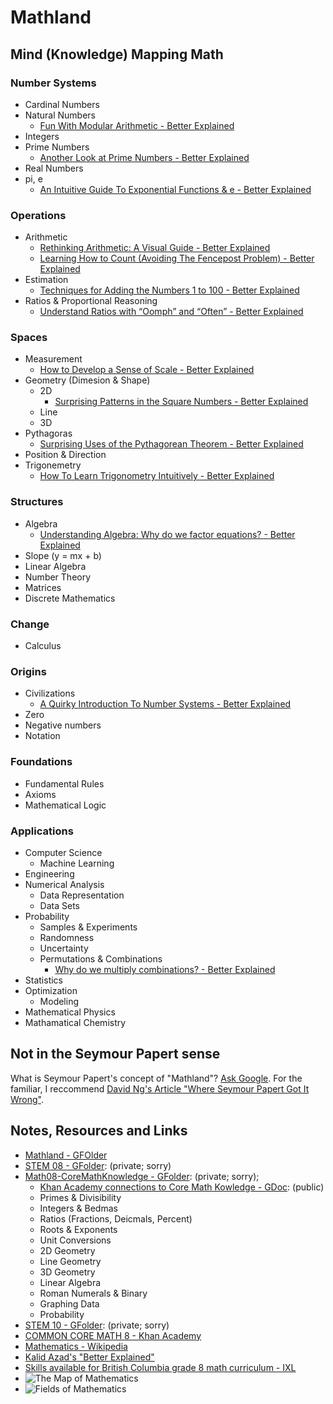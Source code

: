 # Mathland

## Mind (Knowledge) Mapping Math
### Number Systems
- Cardinal Numbers
- Natural Numbers
  - [Fun With Modular Arithmetic - Better Explained](https://betterexplained.com/articles/fun-with-modular-arithmetic/)
- Integers
- Prime Numbers
  - [Another Look at Prime Numbers - Better Explained](https://betterexplained.com/articles/another-look-at-prime-numbers/)
- Real Numbers
- pi, e
  - [An Intuitive Guide To Exponential Functions & e - Better Explained](https://betterexplained.com/articles/an-intuitive-guide-to-exponential-functions-e/)
### Operations
- Arithmetic
  - [Rethinking Arithmetic: A Visual Guide - Better Explained](https://betterexplained.com/articles/rethinking-arithmetic-a-visual-guide/)
  - [Learning How to Count \(Avoiding The Fencepost Problem\) - Better Explained](https://betterexplained.com/articles/learning-how-to-count-avoiding-the-fencepost-problem/)
- Estimation
  - [Techniques for Adding the Numbers 1 to 100 - Better Explained](https://betterexplained.com/articles/techniques-for-adding-the-numbers-1-to-100/)
- Ratios & Proportional Reasoning
  - [Understand Ratios with “Oomph” and “Often” - Better Explained](https://betterexplained.com/articles/ratio-oomph/)
### Spaces
- Measurement
  - [How to Develop a Sense of Scale - Better Explained](https://betterexplained.com/articles/how-to-develop-a-sense-of-scale/)
- Geometry (Dimesion & Shape)
  - 2D
    - [Surprising Patterns in the Square Numbers - Better Explained](https://betterexplained.com/articles/surprising-patterns-in-the-square-numbers-1-4-9-16/)
  - Line
  - 3D
- Pythagoras
  - [Surprising Uses of the Pythagorean Theorem - Better Explained](https://betterexplained.com/articles/surprising-uses-of-the-pythagorean-theorem/)
- Position & Direction
- Trigonemetry
  - [How To Learn Trigonometry Intuitively - Better Explained](https://betterexplained.com/articles/intuitive-trigonometry/)
### Structures
- Algebra
  - [Understanding Algebra: Why do we factor equations? - Better Explained](https://betterexplained.com/articles/understanding-algebra-why-do-we-factor-equations/)
- Slope (y = mx + b)
- Linear Algebra
- Number Theory
- Matrices
- Discrete Mathematics
### Change
- Calculus
### Origins
- Civilizations
  - [A Quirky Introduction To Number Systems - Better Explained](https://betterexplained.com/articles/a-quirky-introduction-to-number-systems/)
- Zero
- Negative numbers
- Notation
### Foundations
- Fundamental Rules
- Axioms
- Mathematical Logic
### Applications
- Computer Science
  - Machine Learning
- Engineering
- Numerical Analysis
  - Data Representation
  - Data Sets
- Probability
  - Samples & Experiments
  - Randomness
  - Uncertainty
  - Permutations & Combinations
    - [Why do we multiply combinations? - Better Explained](https://betterexplained.com/articles/why-do-we-multiply-combinations/)
- Statistics
- Optimization
  - Modeling
- Mathematical Physics
- Mathamatical Chemistry


## Not in the Seymour Papert sense
What is Seymour Papert's concept of "Mathland"? [Ask Google](https://www.google.ca/search?q=seymour+papert+mathland&rlz=1C1CHBF_enCA700CA700&ei=GHX1WdDnLdPWjwOguIn4DA&start=10&sa=N&biw=1050&bih=1510).  For the familiar, I reccommend [David Ng's Article "Where Seymour Papert Got It Wrong"](https://medium.com/vertical-learning/where-seymour-papert-got-it-wrong-6203f94149d1).

## Notes, Resources and Links

- [Mathland - GFOlder](https://drive.google.com/open?id=0ByvJF_ceaiU9T00zVDVvQlJmME0)
- [STEM 08 - GFolder](https://drive.google.com/open?id=0BysMfTbvAUUVZ0hyaXM3dl9pbEU): \(private; sorry\)
- [Math08-CoreMathKnowledge - GFolder](https://drive.google.com/open?id=0BysMfTbvAUUVdG1ocURvZ25VZ2M): \(private; sorry\); 
  - [Khan Academy connections to Core Math Kowledge - GDoc](https://docs.google.com/a/templeton.vsb.bc.ca/document/d/15cuYA1b0t1rbqUwtXAmGYbcUTBXtg9IN_44adxvVayw/edit?usp=sharing): \(public\)
  - Primes & Divisibility
  - Integers & Bedmas
  - Ratios \(Fractions, Deicmals, Percent\)
  - Roots & Exponents
  - Unit Conversions
  - 2D Geometry
  - Line Geometry
  - 3D Geometry
  - Linear Algebra
  - Roman Numerals & Binary
  - Graphing Data
  - Probability
- [STEM 10 - GFolder](https://drive.google.com/open?id=0BysMfTbvAUUVNktGZTNESU40WHc): \(private; sorry\)
- [COMMON CORE MATH 8 - Khan Academy](https://www.khanacademy.org/commoncore/grade-8-G)
- [Mathematics - Wikipedia](https://en.wikipedia.org/wiki/Mathematics)
- [Kalid Azad's "Better Explained"](https://betterexplained.com/archives/)
- [Skills available for British Columbia grade 8 math curriculum - IXL](https://ca.ixl.com/standards/british-columbia/math/grade-8)
- ![The Map of Mathematics](https://i.imgur.com/27b2z8K.jpg)
- ![Fields of Mathematics](http://www.gogeometry.com/education/mathematics_mind_map.gif)
